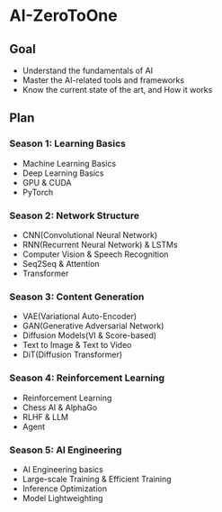 # AI-ZeroToOne

## Goal
 - Understand the fundamentals of AI
 - Master the AI-related tools and frameworks
 - Know the current state of the art, and How it works

## Plan
### Season 1: Learning Basics
 - Machine Learning Basics
 - Deep Learning Basics
 - GPU & CUDA
 - PyTorch

### Season 2: Network Structure
 - CNN(Convolutional Neural Network)
 - RNN(Recurrent Neural Network) & LSTMs
 - Computer Vision & Speech Recognition
 - Seq2Seq & Attention
 - Transformer

### Season 3: Content Generation
 - VAE(Variational Auto-Encoder)
 - GAN(Generative Adversarial Network)
 - Diffusion Models(VI & Score-based)
 - Text to Image & Text to Video
 - DiT(Diffusion Transformer)

### Season 4: Reinforcement Learning
 - Reinforcement Learning
 - Chess AI & AlphaGo
 - RLHF & LLM
 - Agent

### Season 5: AI Engineering
 - AI Engineering basics
 - Large-scale Training & Efficient Training
 - Inference Optimization
 - Model Lightweighting
